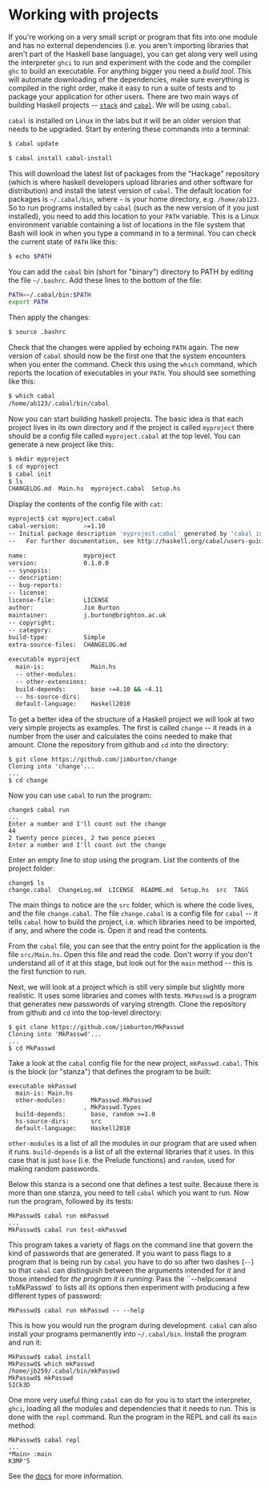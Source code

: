 # Working with projects

If you're working on a very small script or program that fits into one
module and has no external dependencies (i.e. you aren't importing
libraries that aren't part of the Haskell base language), you can get
along very well using the interpreter `ghci` to run and experiment
with the code and the compiler `ghc` to build an executable. For
anything bigger you need a *build tool*. This will automate
downloading of the dependencies, make sure everything is compiled in
the right order, make it easy to run a suite of tests and to package
your application for other users. There are two main ways of building
Haskell projects --
[`stack`](https://docs.haskellstack.org/en/stable/README/) and
[`cabal`](https://www.haskell.org/cabal/). We will be using `cabal`.

`cabal` is installed on Linux in the labs but it will be an older
version that needs to be upgraded. Start by entering these commands
into a terminal:

```bash
$ cabal update

$ cabal install cabal-install
```

This will download the latest list of packages from the "Hackage"
repository (which is where haskell developers upload libraries and
other software for distribution) and install the latest version of
`cabal`. The default location for packages is
`~/.cabal/bin`, where `~` is your home directory,
e.g. `/home/ab123`. So to run programs installed by `cabal` (such as the
new version of it you just installed), you need to
add this location to your `PATH` variable. This is a Linux environment
variable containing a list of locations in the file system that Bash
will look in when you type a command in to a
terminal. You can check the current state of `PATH` like this:

```bash
$ echo $PATH
```

You can add the `cabal` bin (short for "binary") directory to PATH by
editing the file `~/.bashrc`.  Add these lines to the bottom of the
file:

```bash
PATH=~/.cabal/bin:$PATH
export PATH
```

Then apply the changes:

```bash
$ source .bashrc
```

Check that the changes were applied by echoing `PATH` again. The new
version of `cabal` should now be the first one that the system
encounters when you enter the command. Check this using the `which`
command, which reports the location of executables in your `PATH`. You
should see something like this:

```bash
$ which cabal
/home/ab123/.cabal/bin/cabal
```

Now you can start building haskell projects. The
basic idea is that each project lives in its own directory and if the
project is called `myproject` there should be a config file called `myproject.cabal`
at the top level. You can generate a new project like this:

```bash
$ mkdir myproject
$ cd myproject
$ cabal init
$ ls
CHANGELOG.md  Main.hs  myproject.cabal  Setup.hs
```

Display the contents of the config file with `cat`:

```bash
myproject$ cat myproject.cabal 
cabal-version:       >=1.10
-- Initial package description 'myproject.cabal' generated by 'cabal init'.
--   For further documentation, see http://haskell.org/cabal/users-guide/

name:                myproject
version:             0.1.0.0
-- synopsis:
-- description:
-- bug-reports:
-- license:
license-file:        LICENSE
author:              Jim Burton
maintainer:          j.burton@brighton.ac.uk
-- copyright:
-- category:
build-type:          Simple
extra-source-files:  CHANGELOG.md

executable myproject
  main-is:             Main.hs
  -- other-modules:
  -- other-extensions:
  build-depends:       base >=4.10 && <4.11
  -- hs-source-dirs:
  default-language:    Haskell2010

```

To get a better idea of the structure of a Haskell project we will look at
two very simple projects as examples. The first is called `change` -- it
reads in a number from the user and calculates the coins needed to make that
amount. Clone the repository
from github and `cd` into the directory:

```
$ git clone https://github.com/jimburton/change
Cloning into 'change'...
...
$ cd change
```

Now you can use `cabal` to run the program:

```
change$ cabal run
...
Enter a number and I'll count out the change
44
2 twenty pence pieces, 2 two pence pieces
Enter a number and I'll count out the change

```

Enter an empty line to stop using the program. List the contents of the
project folder:

```
change$ ls
change.cabal  ChangeLog.md  LICENSE  README.md  Setup.hs  src  TAGS
```
The main things to notice are the `src` folder, which is where the code
lives, and the file `change.cabal`. The file `change.cabal` is a config file
for `cabal` -- it tells `cabal` how to build the project, i.e. which libraries
need to be imported, if any, and where the code is. Open it and read the contents.

From the `cabal` file, you can see that the entry point for the
application is the file `src/Main.hs`. Open this file and read the
code. Don't worry if you don't understand all of it at this stage, but
look out for the `main` method -- this is the first function to run.


Next, we will look at a project which is still very simple but
slightly more realistic. It uses some libraries and comes with
tests. `MkPasswd` is a program that generates new passwords of varying
strength. Clone the repository from github and `cd` into the top-level
directory:

```
$ git clone https://github.com/jimburton/MkPasswd
Cloning into 'MkPasswd'...
...
$ cd MkPasswd
```

Take a look at the `cabal` config file for the new project,
`mkPasswd.cabal`. This is the block (or "stanza") that defines the program to be built:

```
executable mkPasswd
  main-is: Main.hs             
  other-modules:       MkPasswd.MkPasswd
                     , MkPasswd.Types
  build-depends:       base, random >=1.0 
  hs-source-dirs:      src
  default-language:    Haskell2010

```

`other-modules` is a list of all the modules in our program that are
used when it runs. `build-depends` is a list of all the external
libraries that it uses. In this case that is just `base` (i.e. the
Prelude functions) and `random`, used for making random
passwords. 

Below this stanza is a second one that defines a test suite. Because
there is more than one stanza, you need to tell `cabal` which you want
to run. Now run the program, followed by its tests:


```
MkPasswd$ cabal run mkPasswd
...
MkPasswd$ cabal run test-mkPasswd
```

This program takes a variety of flags on the command line that govern
the kind of passwords that are generated. If you want to pass flags to
a program that is being run by `cabal` you have to do so after two
dashes (`--`) so that `cabal` can distinguish between the arguments
intended for *it* and those intended for *the program it is running*. Pass
the ``--help` command to `MkPasswd` to lists all its options then
experiment with producing a few different types of password:

```
MkPasswd$ cabal run mkPasswd -- --help
```

This is how you would run the program during development. `cabal` can
also install your programs permanently into `~/.cabal/bin`. Install
the program and run it:

```
MkPasswd$ cabal install
MkPasswd$ which mkPasswd
/home/jb259/.cabal/bin/mkPasswd
MkPasswd$ mkPasswd 
5ICk3D
```

One more very useful thing `cabal` can do for you is to start the interpreter, `ghci`,
loading all the modules and dependencies that it needs to run. This is done with the `repl`
command. Run the program in the REPL and call its `main` method:

```
MkPasswd$ cabal repl
...
*Main> :main
K3MP'5
```

See the
[docs](https://www.haskell.org/cabal/users-guide/developing-packages.html)
for more information.
